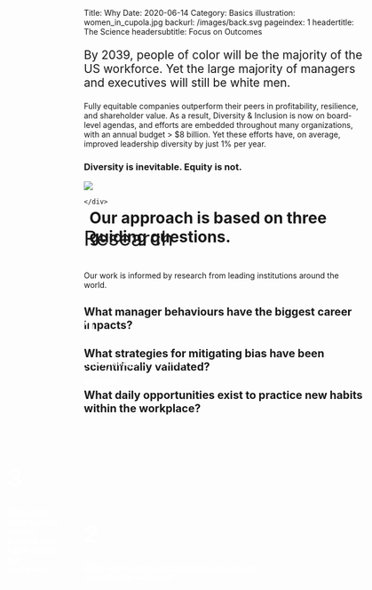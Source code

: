 Title: Why
Date: 2020-06-14
Category: Basics
illustration: women_in_cupola.jpg
backurl: /images/back.svg
pageindex: 1
headertitle: The Science
headersubtitle: Focus on Outcomes

<div class="row mt-4 mb-5 align-items-end">
    <div class="offset-lg-4 col-lg-8"><p class="main-title" style="font-size: 1.5em;">By 2039, people of color will be the majority of the US workforce. Yet the large majority of managers and executives will still be white men. </p>
    <p>Fully equitable companies outperform their peers in profitability, resilience, and shareholder value. As a result, Diversity & Inclusion is now on board-level agendas, and efforts are embedded throughout many organizations, with an annual budget > $8 billion. Yet these efforts have, on average, improved leadership diversity by just 1% per year.</p>
    <h3>Diversity is inevitable. Equity is not.</h3></div>
</div>

<div class="row mt-5">
    <div class="col-10 offset-1 align-content-end text-right" style="position: relative;">
        <div class="col-4" style="position: absolute; left: 10px; top: 10px;">
            <h1 class="main-title">Our approach is based on three guiding questions.</h1>
        </div>
        <div style="position: relative; color: white; font-weight: 700;">
            <img src="/images/eqresearch-venndiagram_900w.webp"/>
            <div class="col-3 text-center" style="position: absolute; top: 180px; right: 320px;">
                <h1 style="font-size: 3em;">1</h1>
                <p>What manager behaviours have the biggest career impacts?</p>
            </div>
            <div class="col-3 text-center" style="position: absolute; top: 550px; right: 190px;">
                <h1 style="font-size: 3em;">2</h1>
                <p>What strategies for mitigating bias have been scientifically validated?</p>
            </div>
            <div class="col-3 text-center" style="position: absolute; top: 450px; right: 550px;">
                <h1 style="font-size: 3em;">3</h1>
                <p>What daily opportunities exist to practice new habits within the workplace?</p>
            </div>
        </div>

    </div>
</div>

<div class="row mt-5">
    <div class="col-12"><p class="main-title" style="font-size: 2.6em;">Research</p>
    <p>Our work is informed by research from leading institutions around the world.</p>
    </div>
</div>

<div class="row mt-5">
    <div class="col-12">
        <h3 style="font-size: 1.4em; font-weight: 700;" class="blue-line">What manager behaviours have the biggest career impacts?</h3>
    </div>
</div>
<div class="row">
    <div class="col-11">
<script src="https://bibbase.org/show?bib=https%3A%2F%2Fapi.zotero.org%2Fgroups%2F2415300%2Fcollections%2F8B2BEAMV%2Fitems%3Fkey%3DeUrIaE5Bzzamvr6hMyJvkrC3%26format%3Dbibtex%26limit%3D100&jsonp=1&theme=simple"></script>
    </div>
</div>


<div class="row mt-5">
    <div class="col-12">
    <h3  style="font-size: 1.4em; font-weight: 700;" class="blue-line">What strategies for mitigating bias have been scientifically validated?</h3>
    </div>
</div>
<div class="row">
    <div class="col-11">
<script src="https://bibbase.org/show?bib=https%3A%2F%2Fapi.zotero.org%2Fgroups%2F2415300%2Fcollections%2FUZM22EUR%2Fitems%3Fkey%3DeUrIaE5Bzzamvr6hMyJvkrC3%26format%3Dbibtex%26limit%3D100&jsonp=1&theme=simple"></script>
    </div>
</div>

<div class="row mt-5">
    <div class="col-12">
    <h3  style="font-size: 1.4em; font-weight: 700;" class="blue-line">What daily opportunities exist to practice new habits within the workplace?</h3>
    </div>
</div>
<div class="row mb-5">
    <div class="col-11">
<script src="https://bibbase.org/show?bib=https%3A%2F%2Fapi.zotero.org%2Fgroups%2F2415300%2Fcollections%2FHDKHF5AU%2Fitems%3Fkey%3DeUrIaE5Bzzamvr6hMyJvkrC3%26format%3Dbibtex%26limit%3D100&jsonp=1&theme=simple"></script>
    </div>
</div>
